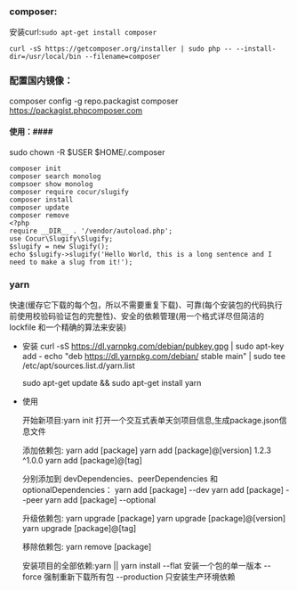 ### composer: ###
安装curl:`sudo apt-get install composer`

    curl -sS https://getcomposer.org/installer | sudo php -- --install-dir=/usr/local/bin --filename=composer  

### 配置国内镜像： ###
composer config -g repo.packagist composer https://packagist.phpcomposer.com

#### 使用：####
sudo chown -R $USER $HOME/.composer


	composer init
	composer search monolog
	compsoer show monolog
	composer require cocur/slugify
	composer install
	composer update
	composer remove
    <?php
    require __DIR__ . '/vendor/autoload.php';
    use Cocur\Slugify\Slugify;
    $slugify = new Slugify();
    echo $slugify->slugify('Hello World, this is a long sentence and I need to make a slug from it!');


### yarn
快速(缓存它下载的每个包，所以不需要重复下载)、可靠(每个安装包的代码执行前使用校验码验证包的完整性)、安全的依赖管理(用一个格式详尽但简洁的 lockfile 和一个精确的算法来安装)

- 安装
    curl -sS https://dl.yarnpkg.com/debian/pubkey.gpg | sudo apt-key add -
    echo "deb https://dl.yarnpkg.com/debian/ stable main" | sudo tee /etc/apt/sources.list.d/yarn.list

    sudo apt-get update && sudo apt-get install yarn

- 使用

    开始新项目:yarn init 打开一个交互式表单天剑项目信息,生成package.json信息文件

    添加依赖包:
    yarn add [package]
    yarn add [package]@[version]  1.2.3 ^1.0.0
    yarn add [package]@[tag]

    分别添加到 devDependencies、peerDependencies 和 optionalDependencies：
    yarn add [package] --dev
    yarn add [package] --peer
    yarn add [package] --optional

    升级依赖包:
    yarn upgrade [package]
    yarn upgrade [package]@[version]
    yarn upgrade [package]@[tag]

    移除依赖包:    yarn remove [package]

    安装项目的全部依赖:yarn  || yarn install  --flat 安装一个包的单一版本  --force 强制重新下载所有包 --production 只安装生产环境依赖
